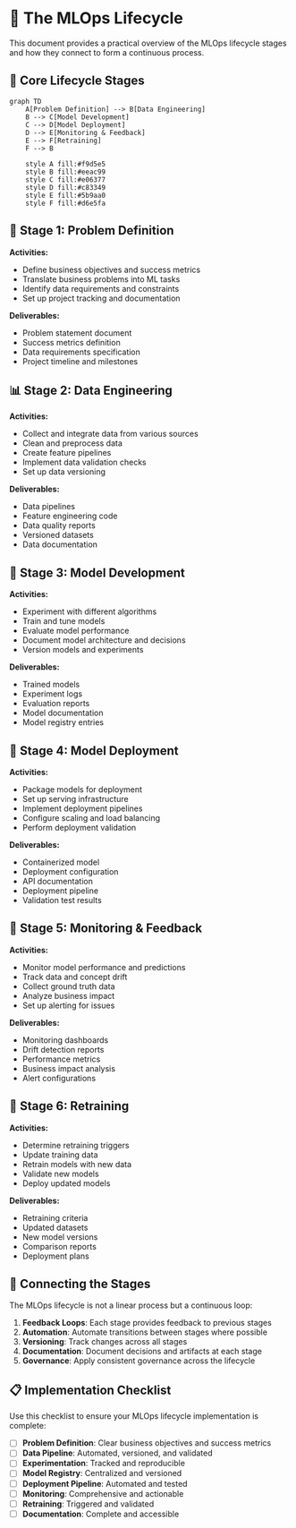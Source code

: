 # 🔄 The MLOps Lifecycle

This document provides a practical overview of the MLOps lifecycle stages and how they connect to form a continuous process.

## 🔄 Core Lifecycle Stages

```mermaid
graph TD
    A[Problem Definition] --> B[Data Engineering]
    B --> C[Model Development]
    C --> D[Model Deployment]
    D --> E[Monitoring & Feedback]
    E --> F[Retraining]
    F --> B
    
    style A fill:#f9d5e5
    style B fill:#eeac99
    style C fill:#e06377
    style D fill:#c83349
    style E fill:#5b9aa0
    style F fill:#d6e5fa
```

## 🎯 Stage 1: Problem Definition

**Activities:**
- Define business objectives and success metrics
- Translate business problems into ML tasks
- Identify data requirements and constraints
- Set up project tracking and documentation

**Deliverables:**
- Problem statement document
- Success metrics definition
- Data requirements specification
- Project timeline and milestones

## 📊 Stage 2: Data Engineering

**Activities:**
- Collect and integrate data from various sources
- Clean and preprocess data
- Create feature pipelines
- Implement data validation checks
- Set up data versioning

**Deliverables:**
- Data pipelines
- Feature engineering code
- Data quality reports
- Versioned datasets
- Data documentation

## 🧠 Stage 3: Model Development

**Activities:**
- Experiment with different algorithms
- Train and tune models
- Evaluate model performance
- Document model architecture and decisions
- Version models and experiments

**Deliverables:**
- Trained models
- Experiment logs
- Evaluation reports
- Model documentation
- Model registry entries

## 🚀 Stage 4: Model Deployment

**Activities:**
- Package models for deployment
- Set up serving infrastructure
- Implement deployment pipelines
- Configure scaling and load balancing
- Perform deployment validation

**Deliverables:**
- Containerized model
- Deployment configuration
- API documentation
- Deployment pipeline
- Validation test results

## 📡 Stage 5: Monitoring & Feedback

**Activities:**
- Monitor model performance and predictions
- Track data and concept drift
- Collect ground truth data
- Analyze business impact
- Set up alerting for issues

**Deliverables:**
- Monitoring dashboards
- Drift detection reports
- Performance metrics
- Business impact analysis
- Alert configurations

## 🔄 Stage 6: Retraining

**Activities:**
- Determine retraining triggers
- Update training data
- Retrain models with new data
- Validate new models
- Deploy updated models

**Deliverables:**
- Retraining criteria
- Updated datasets
- New model versions
- Comparison reports
- Deployment plans

## 🔄 Connecting the Stages

The MLOps lifecycle is not a linear process but a continuous loop:

1. **Feedback Loops**: Each stage provides feedback to previous stages
2. **Automation**: Automate transitions between stages where possible
3. **Versioning**: Track changes across all stages
4. **Documentation**: Document decisions and artifacts at each stage
5. **Governance**: Apply consistent governance across the lifecycle

## 📋 Implementation Checklist

Use this checklist to ensure your MLOps lifecycle implementation is complete:

- [ ] **Problem Definition**: Clear business objectives and success metrics
- [ ] **Data Pipeline**: Automated, versioned, and validated
- [ ] **Experimentation**: Tracked and reproducible
- [ ] **Model Registry**: Centralized and versioned
- [ ] **Deployment Pipeline**: Automated and tested
- [ ] **Monitoring**: Comprehensive and actionable
- [ ] **Retraining**: Triggered and validated
- [ ] **Documentation**: Complete and accessible